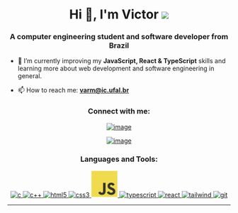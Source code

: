 <h1 align="center">Hi 👋, I'm Victor <img height="40" src="https://emoji.gg/assets/emoji/7333-parrotdance.gif"></h1>
<h3 align="center">A computer engineering student and software developer from Brazil</h3>

- 🌱 I’m currently improving my **JavaScript, React & TypeScript** skills and learning more about web development and software engineering in general.

- 📫 How to reach me: **varm@ic.ufal.br**

<h3 align="center">Connect with me:</h3>
<div align="center">

[![image](https://img.shields.io/badge/LinkedIn-0077B5?style=for-the-badge&logo=linkedin&logoColor=white)](https://www.linkedin.com/in/victoralmiranda/)

[![image](https://img.shields.io/badge/Gmail-D14836?style=for-the-badge&logo=gmail&logoColor=white)](mailto:varm@ic.ufal.br)
  
</div>

<h3 align="center">Languages and Tools:</h3>

<p align="center"> 
   <a href="" target="_blank"> 
    <img src="https://upload.wikimedia.org/wikipedia/commons/thumb/1/18/C_Programming_Language.svg/695px-C_Programming_Language.svg.png" alt="c" width="60" height="60"/> 
  </a> 
  <a href="" target="_blank"> 
    <img src="https://upload.wikimedia.org/wikipedia/commons/thumb/1/18/ISO_C%2B%2B_Logo.svg/1200px-ISO_C%2B%2B_Logo.svg.png" alt="c++" width="60" height="60"/> 
  </a>  
  <a href="https://www.w3.org/html/" target="_blank"> 
    <img src="https://icon-library.com/images/html5-icon/html5-icon-13.jpg" alt="html5" width="60" height="60"/> 
  </a>
  <a href="https://www.w3schools.com/css/" target="_blank"> 
    <img src="https://icon-library.com/images/css-3-icon/css-3-icon-21.jpg" alt="css3" width="60" height="60"/> 
  </a> 
  <a href="https://developer.mozilla.org/en-US/docs/Web/JavaScript" target="_blank"> 
    <img src="https://raw.githubusercontent.com/devicons/devicon/master/icons/javascript/javascript-original.svg" alt="javascript" width="60" height="60"/> 
  </a>
  <a href="https://www.typescriptlang.org/docs/" target="_blank"> 
    <img src="https://upload.wikimedia.org/wikipedia/commons/thumb/4/4c/Typescript_logo_2020.svg/1024px-Typescript_logo_2020.svg.png" alt="typescript" width="60" height="60"/> 
  </a> 
  <a href="https://reactjs.org" target="_blank"> 
    <img src="https://upload.wikimedia.org/wikipedia/commons/thumb/a/a7/React-icon.svg/2300px-React-icon.svg.png" alt="react" width="60" height="60"/> 
  </a> 
  <a href="https://tailwindcss.com" target="_blank"> 
    <img src="https://upload.wikimedia.org/wikipedia/commons/thumb/d/d5/Tailwind_CSS_Logo.svg/2048px-Tailwind_CSS_Logo.svg.png" alt="tailwind" width="60" height="60"/> 
  </a> 
  <a href="https://git-scm.com/" target="_blank"> 
    <img src="https://www.vectorlogo.zone/logos/git-scm/git-scm-icon.svg" alt="git" width="60" height="60"/> 
  </a>
</p>


------
